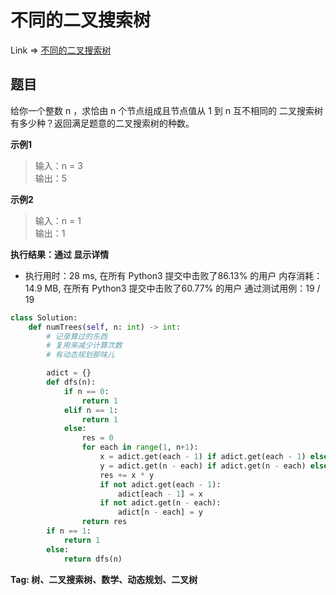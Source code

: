 # 不同的二叉搜索树  

Link => [不同的二叉搜索树](https://leetcode-cn.com/problems/unique-binary-search-trees/)

## 题目
给你一个整数 n ，求恰由 n 个节点组成且节点值从 1 到 n 互不相同的 二叉搜索树 有多少种？返回满足题意的二叉搜索树的种数。

**示例1**
>输入：n = 3<br />
>输出：5<br />

**示例2**
>输入：n = 1<br />
>输出：1<br />

**执行结果：通过 显示详情**

- 执行用时：28 ms, 在所有 Python3 提交中击败了86.13% 的用户
内存消耗：14.9 MB, 在所有 Python3 提交中击败了60.77% 的用户
通过测试用例：19 / 19

```python
class Solution:
    def numTrees(self, n: int) -> int:
        # 记录算过的东西
        # 复用来减少计算次数
        # 有动态规划那味儿

        adict = {}
        def dfs(n):
            if n == 0:
                return 1
            elif n == 1:
                return 1
            else:
                res = 0
                for each in range(1, n+1):
                    x = adict.get(each - 1) if adict.get(each - 1) else dfs(each - 1)
                    y = adict.get(n - each) if adict.get(n - each) else dfs(n - each)
                    res += x * y
                    if not adict.get(each - 1):
                        adict[each - 1] = x
                    if not adict.get(n - each):
                        adict[n - each] = y
                return res
        if n == 1:
            return 1
        else:
            return dfs(n)
```

**Tag: 树、二叉搜索树、数学、动态规划、二叉树**
